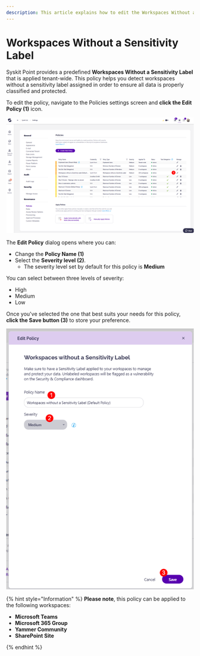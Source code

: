 ```yaml
---
description: This article explains how to edit the Workspaces Without a Sensitivity Label policy. 
---
```


# Workspaces Without a Sensitivity Label

Syskit Point provides a predefined **Workspaces Without a Sensitivity Label** that is applied tenant-wide. This policy helps you detect workspaces without a sensitivity label assigned in order to ensure all data is properly classified and protected. 

To edit the policy, navigate to the Policies settings screen and **click the Edit Policy (1)** icon.

![Workspaces Without a Sensitivity Label - Edit Policy](../../.gitbook/assets/workspaces-without-sensitivity-edit-policy.png)

The **Edit Policy** dialog opens where you can: 
* Change the **Policy Name (1)**
* Select the **Severity level (2)**.
  * The severity level set by default for this policy is **Medium**
  
You can select between three levels of severity: 

  * High
  * Medium
  * Low

Once you've selected the one that best suits your needs for this policy, **click the Save button (3)** to store your preference. 


![Workspaces Without a Sensitivity Label - Severity](../../.gitbook/assets/workspaces-without-sensitivity-severity.png)

{% hint style="Information" %}
**Please note**, this policy can be applied to the following workspaces:
* **Microsoft Teams**
* **Microsoft 365 Group**
* **Yammer Community**
* **SharePoint Site**

{% endhint %}
